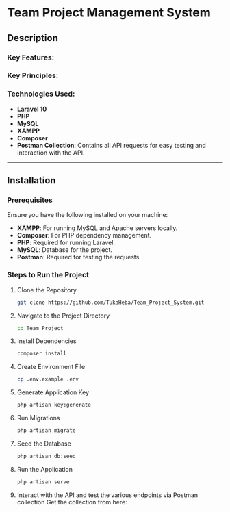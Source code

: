 # Team Project Management System

## Description


### Key Features:


### Key Principles:


### Technologies Used:
- **Laravel 10**
- **PHP**
- **MySQL**
- **XAMPP** 
- **Composer** 
- **Postman Collection**: Contains all API requests for easy testing and interaction with the API.

---

## Installation

### Prerequisites

Ensure you have the following installed on your machine:
- **XAMPP**: For running MySQL and Apache servers locally.
- **Composer**: For PHP dependency management.
- **PHP**: Required for running Laravel.
- **MySQL**: Database for the project.
- **Postman**: Required for testing the requests.

### Steps to Run the Project

1. Clone the Repository  
   ```bash
   git clone https://github.com/TukaHeba/Team_Project_System.git
2. Navigate to the Project Directory
   ```bash
   cd Team_Project
3. Install Dependencies
   ```bash
   composer install
4. Create Environment File
   ```bash
   cp .env.example .env   
5. Generate Application Key
    ```bash
    php artisan key:generate
6. Run Migrations
    ```bash
    php artisan migrate
7. Seed the Database
    ```bash
    php artisan db:seed
8. Run the Application
    ```bash
    php artisan serve
9. Interact with the API and test the various endpoints via Postman collection 
    Get the collection from here: 
